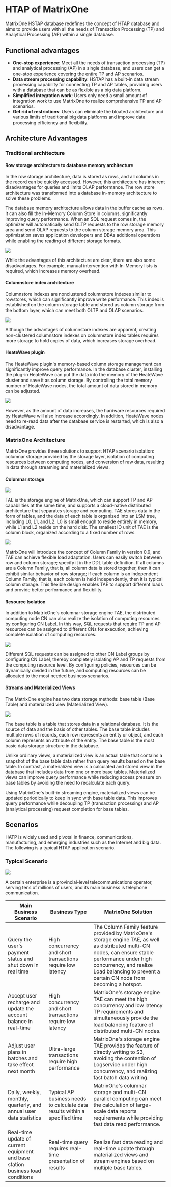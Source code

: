 # HTAP of MatrixOne

MatrixOne HSTAP database redefines the concept of HTAP database and aims to provide users with all the needs of Transaction Processing (TP) and Analytical Processing (AP) within a single database.

## Functional advantages

- **One-stop experience**: Meet all the needs of transaction processing (TP) and analytical processing (AP) in a single database, and users can get a one-stop experience covering the entire TP and AP scenarios.
- **Data stream processing capability**: HSTAP has a built-in data stream processing capability for connecting TP and AP tables, providing users with a database that can be as flexible as a big data platform.
- **Simplified integration work**: Users only need a small amount of integration work to use MatrixOne to realize comprehensive TP and AP scenarios.
- **Get rid of restrictions**: Users can eliminate the bloated architecture and various limits of traditional big data platforms and improve data processing efficiency and flexibility.

## Architecture Advantages

### Traditional architecture

#### Row storage architecture to database memory architecture

In the row storage architecture, data is stored as rows, and all columns in the record can be quickly accessed. However, this architecture has inherent disadvantages for queries and limits OLAP performance. The row store architecture was transformed into a database in-memory architecture to solve these problems.

The database memory architecture allows data in the buffer cache as rows. It can also fill the In-Memory Column Store in columns, significantly improving query performance. When an SQL request comes in, the optimizer will automatically send OLTP requests to the row storage memory area and send OLAP requests to the column storage memory area. This optimization saves application developers and DBAs additional operations while enabling the reading of different storage formats.

![](https://github.com/matrixorigin/artwork/blob/main/docs/overview/htap/oracle-htap-arch.png?raw=true)

While the advantages of this architecture are clear, there are also some disadvantages. For example, manual intervention with In-Memory lists is required, which increases memory overhead.

#### Columnstore index architecture

Columnstore indexes are nonclustered columnstore indexes similar to rowstores, which can significantly improve write performance. This index is established on the column storage table and stored as column storage from the bottom layer, which can meet both OLTP and OLAP scenarios.

![](https://github.com/matrixorigin/artwork/blob/main/docs/overview/htap/sqlserver-htap-arch.png?raw=true)

Although the advantages of columnstore indexes are apparent, creating non-clustered columnstore indexes on columnstore index tables requires more storage to hold copies of data, which increases storage overhead.

#### HeateWave plugin

The HeateWave plugin's memory-based column storage management can significantly improve query performance. In the database cluster, installing the plug-in HeateWave can put the data into the memory of the HeateWave cluster and save it as column storage. By controlling the total memory number of HeateWave nodes, the total amount of data stored in memory can be adjusted.

![](https://github.com/matrixorigin/artwork/blob/main/docs/overview/htap/mysql-htap-arch.png?raw=true)

However, as the amount of data increases, the hardware resources required by HeateWave will also increase accordingly. In addition, HeateWave nodes need to re-read data after the database service is restarted, which is also a disadvantage.

### MatrixOne Architecture

MatrixOne provides three solutions to support HTAP scenario isolation: columnar storage provided by the storage layer, isolation of computing resources between computing nodes, and conversion of raw data, resulting in data through streaming and materialized views.

#### Columnar storage

![](https://github.com/matrixorigin/artwork/blob/main/docs/overview/htap/mo-htap-arch-1.png?raw=true)

TAE is the storage engine of MatrixOne, which can support TP and AP capabilities at the same time, and supports a cloud-native distributed architecture that separates storage and computing. TAE stores data in the form of tables, and the data of each table is organized into an LSM tree, including L0, L1, and L2. L0 is small enough to reside entirely in memory, while L1 and L2 reside on the hard disk. The smallest IO unit of TAE is the column block, organized according to a fixed number of rows.

![](https://github.com/matrixorigin/artwork/blob/main/docs/overview/htap/mo-htap-arch-2.png?raw=true)

MatrixOne will introduce the concept of Column Family in version 0.9, and TAE can achieve flexible load adaptation. Users can easily switch between row and column storage; specify it in the DDL table definition. If all columns are a Column Family, that is, all column data is stored together, then it can exhibit similar behavior of row storage; if each column is an independent Column Family, that is, each column is held independently, then it is typical column storage. This flexible design enables TAE to support different loads and provide better performance and flexibility.

#### Resource Isolation

In addition to MatrixOne's columnar storage engine TAE, the distributed computing node CN can also realize the isolation of computing resources by configuring CN Label. In this way, SQL requests that require TP and AP resources can be assigned to different CNs for execution, achieving complete isolation of computing resources.

![](https://github.com/matrixorigin/artwork/blob/main/docs/overview/htap/mo-htap-arch-3.png?raw=true)

Different SQL requests can be assigned to other CN Label groups by configuring CN Label, thereby completely isolating AP and TP requests from the computing resource level. By configuring policies, resources can be dynamically divided in the future, and computing resources can be allocated to the most needed business scenarios.

#### Streams and Materialized Views

The MatrixOne engine has two data storage methods: base table (Base Table) and materialized view (Materialized View).

![](https://github.com/matrixorigin/artwork/blob/main/docs/overview/htap/mo-htap-arch-4.png?raw=true)

The base table is a table that stores data in a relational database. It is the source of data and the basis of other tables. The base table includes multiple rows of records, each row represents an entity or object, and each column represents an attribute of the entity. The base table is the most basic data storage structure in the database.

Unlike ordinary views, a materialized view is an actual table that contains a snapshot of the base table data rather than query results based on the base table. In contrast, a materialized view is a calculated and stored view in the database that includes data from one or more base tables. Materialized views can improve query performance while reducing access pressure on base tables by avoiding the need to recalculate each query.

Using MatrixOne's built-in streaming engine, materialized views can be updated periodically to keep in sync with base table data. This improves query performance while decoupling TP (transaction processing) and AP (analytical processing) request completion for base tables.

## Scenarios

HATP is widely used and pivotal in finance, communications, manufacturing, and emerging industries such as the Internet and big data. The following is a typical HTAP application scenario.

### Typical Scenario

![](https://github.com/matrixorigin/artwork/blob/main/docs/overview/htap/scenario.png?raw=true)

A certain enterprise is a provincial-level telecommunications operator, serving tens of millions of users, and its main business is telephone communication.

|Main Business Scenario|Business Type|MatrixOne Solution|
|---|---|---|
|Query the user's payment status and shut down in real time|High concurrency and short transactions require low latency|The Column Family feature provided by MatrixOne's storage engine TAE, as well as distributed multi-CN nodes, can ensure stable performance under high concurrency, and realize Load balancing to prevent a certain CN node from becoming a hotspot. |
|Accept user recharge and update the account balance in real-time |High concurrency and short transactions require low latency|MatrixOne's storage engine TAE can meet the high concurrency and low latency TP requirements and simultaneously provide the load balancing feature of distributed multi-CN nodes. |
|Adjust user plans in batches and take effect next month|Ultra-large transactions require high performance|MatrixOne's storage engine TAE provides the feature of directly writing to S3, avoiding the contention of Logservice under high concurrency, and realizing fast batch data writing. |
|Daily, weekly, monthly, quarterly, and annual user data statistics|Typical AP business needs to calculate data results within a specified time|MatrixOne's columnar storage and multi-CN parallel computing can meet the calculation of large-scale data reports requirements while providing fast data read performance. |
|Real-time update of current equipment and base station business load conditions|Real-time query requires real-time presentation of results|Realize fast data reading and real-time update through materialized views and stream engines based on multiple base tables. |
